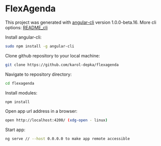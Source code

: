 # FlexAgenda

This project was generated with [angular-cli](https://github.com/angular/angular-cli) version 1.0.0-beta.16.
More cli options: [README_cli](https://github.com/karol-depka/flexagenda/blob/master/README_cli.md)

Install angular-cli:
```bash
sudo npm install -g angular-cli
```
Clone github repository to your local machine:
```bash
git clone https://github.com/karol-depka/flexagenda
```
Navigate to repository directory:
```bash
cd flexagenda
```
Install modules:
```bash
npm install
```
Open app url address in a browser:
```bash
open http://localhost:4200/ (xdg-open - linux)
```
Start app:
```bash
ng serve // --host 0.0.0.0 to make app remote accessible
```
